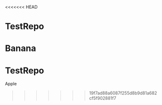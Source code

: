 <<<<<<< HEAD
# TestRepo 
Banana
=======
# TestRepo
Apple
>>>>>>> 19f7ad88a6087f255d8b9d81a682cf5f902881f7
